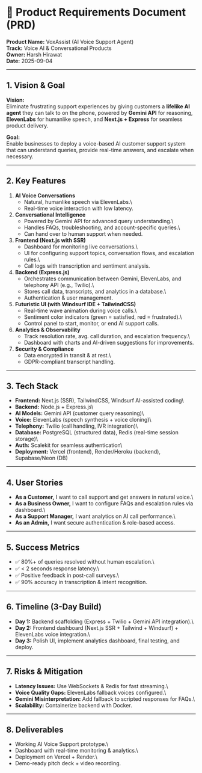 # 📝 Product Requirements Document (PRD)

**Product Name:** VoxAssist (AI Voice Support Agent)\
**Track:** Voice AI & Conversational Products\
**Owner:** Harsh Hirawat\
**Date:** 2025-09-04

------------------------------------------------------------------------

## 1. Vision & Goal

**Vision:**\
Eliminate frustrating support experiences by giving customers a
**lifelike AI agent** they can talk to on the phone, powered by **Gemini
API** for reasoning, **ElevenLabs** for humanlike speech, and
**Next.js + Express** for seamless product delivery.

**Goal:**\
Enable businesses to deploy a voice-based AI customer support system
that can understand queries, provide real-time answers, and escalate
when necessary.

------------------------------------------------------------------------

## 2. Key Features

1.  **AI Voice Conversations**
    -   Natural, humanlike speech via ElevenLabs.\
    -   Real-time voice interaction with low latency.
2.  **Conversational Intelligence**
    -   Powered by Gemini API for advanced query understanding.\
    -   Handles FAQs, troubleshooting, and account-specific queries.\
    -   Can hand over to human support when needed.
3.  **Frontend (Next.js with SSR)**
    -   Dashboard for monitoring live conversations.\
    -   UI for configuring support topics, conversation flows, and
        escalation rules.\
    -   Call logs with transcription and sentiment analysis.
4.  **Backend (Express.js)**
    -   Orchestrates communication between Gemini, ElevenLabs, and
        telephony API (e.g., Twilio).\
    -   Stores call data, transcripts, and analytics in a database.\
    -   Authentication & user management.
5.  **Futuristic UI (with Windsurf IDE + TailwindCSS)**
    -   Real-time wave animation during voice calls.\
    -   Sentiment color indicators (green = satisfied, red =
        frustrated).\
    -   Control panel to start, monitor, or end AI support calls.
6.  **Analytics & Observability**
    -   Track resolution rate, avg. call duration, and escalation
        frequency.\
    -   Dashboard with charts and AI-driven suggestions for
        improvements.
7.  **Security & Compliance**
    -   Data encrypted in transit & at rest.\
    -   GDPR-compliant transcript handling.

------------------------------------------------------------------------

## 3. Tech Stack

-   **Frontend:** Next.js (SSR), TailwindCSS, Windsurf AI-assisted
    coding\
-   **Backend:** Node.js + Express.js\
-   **AI Models:** Gemini API (customer query reasoning)\
-   **Voice:** ElevenLabs (speech synthesis + voice cloning)\
-   **Telephony:** Twilio (call handling, IVR integration)\
-   **Database:** PostgreSQL (structured data), Redis (real-time session
    storage)\
-   **Auth:** Scalekit for seamless authentication\
-   **Deployment:** Vercel (frontend), Render/Heroku (backend),
    Supabase/Neon (DB)

------------------------------------------------------------------------

## 4. User Stories

-   **As a Customer,** I want to call support and get answers in natural
    voice.\
-   **As a Business Owner,** I want to configure FAQs and escalation
    rules via dashboard.\
-   **As a Support Manager,** I want analytics on AI call performance.\
-   **As an Admin,** I want secure authentication & role-based access.

------------------------------------------------------------------------

## 5. Success Metrics

-   ✅ 80%+ of queries resolved without human escalation.\
-   ✅ \< 2 seconds response latency.\
-   ✅ Positive feedback in post-call surveys.\
-   ✅ 90% accuracy in transcription & intent recognition.

------------------------------------------------------------------------

## 6. Timeline (3-Day Build)

-   **Day 1:** Backend scaffolding (Express + Twilio + Gemini API
    integration).\
-   **Day 2:** Frontend dashboard (Next.js SSR + Tailwind + Windsurf) +
    ElevenLabs voice integration.\
-   **Day 3:** Polish UI, implement analytics dashboard, final testing,
    and deploy.

------------------------------------------------------------------------

## 7. Risks & Mitigation

-   **Latency Issues:** Use WebSockets & Redis for fast streaming.\
-   **Voice Quality Gaps:** ElevenLabs fallback voices configured.\
-   **Gemini Misinterpretation:** Add fallback to scripted responses for
    FAQs.\
-   **Scalability:** Containerize backend with Docker.

------------------------------------------------------------------------

## 8. Deliverables

-   Working AI Voice Support prototype.\
-   Dashboard with real-time monitoring & analytics.\
-   Deployment on Vercel + Render.\
-   Demo-ready pitch deck + video recording.
